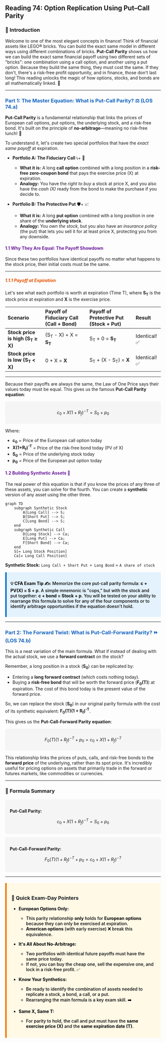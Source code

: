 ## Reading 74: Option Replication Using Put–Call Parity

### 🎯 Introduction

Welcome to one of the most elegant concepts in finance! Think of financial assets like LEGO® bricks. You can build the exact same model in different ways using different combinations of bricks. **Put-Call Parity** shows us how we can build the exact same financial payoff using two different sets of "bricks": one combination using a call option, and another using a put option. Because they build the same thing, they must cost the same. If they don't, there's a risk-free profit opportunity, and in finance, those don't last long! This reading unlocks the magic of how options, stocks, and bonds are all mathematically linked. 🔗

-----

### <span style="color: #1565C0;">Part 1: The Master Equation: What is Put-Call Parity? ⚖️ (LOS 74.a)</span>

**Put-Call Parity** is a fundamental relationship that links the prices of European call options, put options, the underlying stock, and a risk-free bond. It's built on the principle of **no-arbitrage**—meaning no risk-free lunch! 🥪

To understand it, let's create two special portfolios that have the *exact same payoff* at expiration.

* **Portfolio A: The Fiduciary Call** 📞+ 🏦  
  * **What it is:** A long **call option** combined with a long position in a **risk-free zero-coupon bond** that pays the exercise price (X) at expiration.  
  * **Analogy:** You have the *right to buy* a stock at price X, and you also have the *cash (X)* ready from the bond to make the purchase if you decide to.

* **Portfolio B: The Protective Put** 🛡️+ 📈  
  * **What it is:** A long **put option** combined with a long position in one share of the **underlying stock**.  
  * **Analogy:** You *own the stock*, but you also have an *insurance policy* (the put) that lets you sell it for at least price X, protecting you from any downside.

#### <span style="color: #6A1B9A;">1.1 Why They Are Equal: The Payoff Showdown</span>

Since these two portfolios have identical payoffs no matter what happens to the stock price, their initial costs must be the same.

-----

##### <span style="color: #E65100;">1.1.1 Payoff at Expiration</span>

Let's see what each portfolio is worth at expiration (Time T), where **S<sub>T</sub>** is the stock price at expiration and **X** is the exercise price.

| Scenario | Payoff of Fiduciary Call (Call + Bond) | Payoff of Protective Put (Stock + Put) | Result |
| :--- | :--- | :--- | :--- |
| **Stock price is high (S<sub>T</sub> ≥ X)** | (S<sub>T</sub> - X) + X = **S<sub>T</sub>** | S<sub>T</sub> + 0 = **S<sub>T</sub>** | Identical! ✅ |
| **Stock price is low (S<sub>T</sub> < X)** | 0 + X = **X** | S<sub>T</sub> + (X - S<sub>T</sub>) = **X** | Identical! ✅ |

-----

Because their payoffs are always the same, the Law of One Price says their values today must be equal. This gives us the famous **Put-Call Parity equation**:

<div style="background-color: #F5F5F5; padding: 10px; border-radius: 5px; margin: 10px 0;">

$$c_0 + X(1+R_f)^{-T} = S_0 + p_0$$

</div>

Where:

* **c<sub>0</sub>** = Price of the European call option today  
* **X(1+R<sub>f</sub>)<sup>-T</sup>** = Price of the risk-free bond today (PV of X)  
* **S<sub>0</sub>** = Price of the underlying stock today  
* **p<sub>0</sub>** = Price of the European put option today  

#### <span style="color: #6A1B9A;">1.2 Building Synthetic Assets 🤖</span>

The real power of this equation is that if you know the prices of any three of these assets, you can solve for the fourth. You can create a **synthetic** version of any asset using the other three.

```mermaid
graph TD
    subgraph Synthetic Stock
        A[Long Call] --> S;
        B[Short Put] --> S;
        C[Long Bond] --> S;
    end
    subgraph Synthetic Call
        D[Long Stock] --> Ca;
        E[Long Put] --> Ca;
        F[Short Bond] --> Ca;
    end
    S[= Long Stock Position]
    Ca[= Long Call Position]
```

**Synthetic Stock:** `Long Call + Short Put + Long Bond` = `A share of stock`

<div style="background-color: #E3F2FD; border-left: 5px solid #1976D2; padding: 12px; margin: 15px 0;">
<div style="color: #000000; font-weight: 500;">

**💡 CFA Exam Tip ✍️:** Memorize the core put-call parity formula: **c + PV(X) = S + p**. A simple mnemonic is "cops," but with the stock and put together: **c + bond = Stock + p**. You will be tested on your ability to rearrange this formula to solve for any of the four components or to identify arbitrage opportunities if the equation doesn't hold.

</div>
</div>

-----

### <span style="color: #1565C0;">Part 2: The Forward Twist: What is Put-Call-Forward Parity? ⏩ (LOS 74.b)</span>

This is a neat variation of the main formula. What if instead of dealing with the actual stock, we use a **forward contract** on the stock?

Remember, a long position in a stock (**S<sub>0</sub>**) can be replicated by:

* Entering a **long forward contract** (which costs nothing today).
* Buying a **risk-free bond** that will be worth the forward price (**F<sub>0</sub>(T)**) at expiration. The cost of this bond today is the present value of the forward price.

So, we can replace the stock (**S<sub>0</sub>**) in our original parity formula with the cost of its synthetic equivalent: **F<sub>0</sub>(T)(1 + R<sub>f</sub>)<sup>-T</sup>**.

This gives us the **Put-Call-Forward Parity equation**:

<div style="background-color: #F5F5F5; padding: 10px; border-radius: 5px; margin: 10px 0;">

$$F_0(T)(1+R_f)^{-T} + p_0 = c_0 + X(1+R_f)^{-T}$$

</div>

This relationship links the prices of puts, calls, and risk-free bonds to the **forward price** of the underlying, rather than its spot price. It's incredibly useful for pricing options on assets that primarily trade in the forward or futures markets, like commodities or currencies.

-----

### 🧪 Formula Summary

<div style="background-color: #F5F5F5; padding: 15px; border-radius: 5px; margin: 10px 0;">

**Put-Call Parity:** 

$$c_0 + X(1+R_f)^{-T} = S_0 + p_0$$

</div>

<div style="background-color: #F5F5F5; padding: 15px; border-radius: 5px; margin: 10px 0;">

**Put-Call-Forward Parity:** 

$$F_0(T)(1+R_f)^{-T} + p_0 = c_0 + X(1+R_f)^{-T}$$

</div>

-----

<div style="background-color: #FFF9E6; border-left: 5px solid #F57C00; padding: 15px; margin: 20px 0;">

### 🎯 Quick Exam-Day Pointers

<div style="color: #000000; font-weight: 500;">

* **European Options Only:**  
  * This parity relationship **only** holds for **European options** because they can only be exercised at expiration.  
  * **American options** (with early exercise) ❌ break this equivalence.

* **It's All About No-Arbitrage:**  
  * Two portfolios with identical future payoffs must have the same price today.  
  * If not, you can buy the cheap one, sell the expensive one, and lock in a risk-free profit. ✅

* **Know Your Synthetics:**  
  * Be ready to identify the combination of assets needed to replicate a stock, a bond, a call, or a put.  
  * Rearranging the main formula is a key exam skill. ➡️

* **Same X, Same T:**  
  * For parity to hold, the call and put must have the **same exercise price (X)** and the **same expiration date (T)**.

</div>
</div>